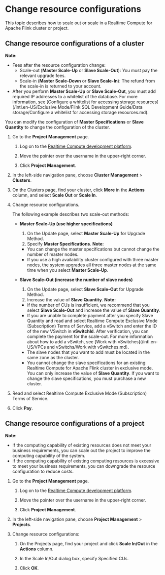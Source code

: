 # Change resource configurations

This topic describes how to scale out or scale in a Realtime Compute for Apache Flink cluster or project.

## Change resource configurations of a cluster

**Note:**

-   Fees after the resource configuration change:
    -   Scale-out \(**Master Scale-Up** or **Slave Scale-Out**\): You must pay the relevant upgrade fees.
    -   Scale-in \(**Master Scale-Down** or **Slave Scale-In**\): The refund from the scale-in is returned to your account.
-   After you perform **Master Scale-Up** or **Slave Scale-Out**, you must add required IP addresses to a whitelist of the database. For more information, see [Configure a whitelist for accessing storage resources](/intl.en-US/Exclusive Mode/Flink SQL Development Guide/Data storage/Configure a whitelist for accessing storage resources.md).

You can modify the configuration of **Master Specifications** or **Slave Quantity** to change the configuration of the cluster.

1.  Go to the **Project Management** page.

    1.  Log on to the [Realtime Compute development platform](https://stream-ap-southeast-3.console.aliyun.com).

    2.  Move the pointer over the username in the upper-right corner.

    3.  Click **Project Management**.

2.  In the left-side navigation pane, choose **Cluster Management** \> **Clusters**.

3.  On the Clusters page, find your cluster, click **More** in the **Actions** column, and select **Scale Out** or **Scale In**.

4.  Change resource configurations.

    The following example describes two scale-out methods:

    -   **Master Scale-Up \(use higher specifications\)**

        1.  On the Update page, select **Master Scale-Up** for Upgrade Method.
        2.  Specify **Master Specifications**.
        **Note:**

        -   You can change the master specifications but cannot change the number of master nodes.
        -   If you use a high availability cluster configured with three master nodes, the system upgrades all three master nodes at the same time when you select **Master Scale-Up**.
    -   **Slave Scale-Out \(increase the number of slave nodes\)**

        1.  On the Update page, select **Slave Scale-Out** for Upgrade Method.
        2.  Increase the value of **Slave Quantity**.
        **Note:**

        -   If the number of CUs is insufficient, we recommend that you select **Slave Scale-Out** and increase the value of **Slave Quantity**.
        -   If you are unable to complete payment after you specify Slave Quantity and read and select Realtime Compute Exclusive Mode \(Subscription\) Terms of Service, add a vSwitch and enter the ID of the new VSwitch in **vSwitchId**. After verification, you can complete the payment for the scale-out. For more information about how to add a vSwitch, see [Work with vSwitches](/intl.en-US/VPCs and vSwitchs/Work with vSwitches.md).
        -   The slave nodes that you want to add must be located in the same zone as the cluster.
        -   You cannot change the slave specifications for an existing Realtime Compute for Apache Flink cluster in exclusive mode. You can only increase the value of **Slave Quantity**. If you want to change the slave specifications, you must purchase a new cluster.
5.  Read and select Realtime Compute Exclusive Mode \(Subscription\) Terms of Service.

6.  Click **Pay**.


## Change resource configurations of a project

**Note:**

-   If the computing capability of existing resources does not meet your business requirements, you can scale out the project to improve the computing capability of the system.
-   If the computing capability of existing computing resources is excessive to meet your business requirements, you can downgrade the resource configuration to reduce costs.

1.  Go to the **Project Management** page.

    1.  Log on to the [Realtime Compute development platform](https://stream-ap-southeast-3.console.aliyun.com).

    2.  Move the pointer over the username in the upper-right corner.

    3.  Click **Project Management**.

2.  In the left-side navigation pane, choose **Project Management** \> **Projects**.

3.  Change resource configurations:

    1.  On the Projects page, find your project and click **Scale In/Out** in the **Actions** column.

    2.  In the Scale In/Out dialog box, specify Specified CUs.

    3.  Click **OK**.


